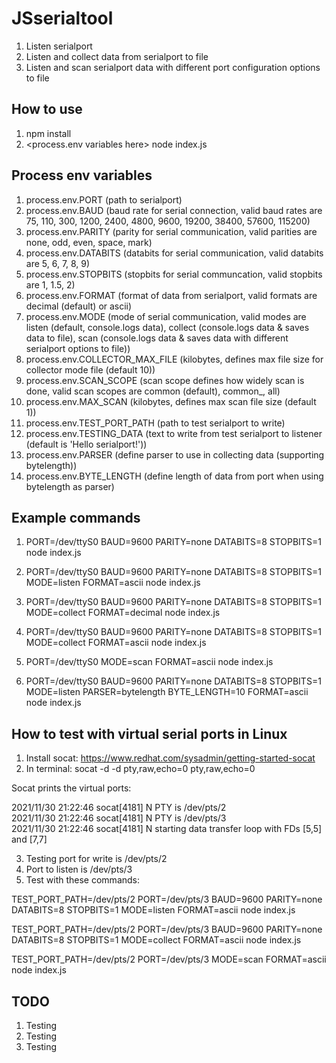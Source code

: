 # JSserialtool

1. Listen serialport
2. Listen and collect data from serialport to file
3. Listen and scan serialport data with different port configuration options to file

## How to use

1. npm install
2. <process.env variables here> node index.js

## Process env variables

1. process.env.PORT
  (path to serialport)
2. process.env.BAUD
  (baud rate for serial connection, valid baud rates are 75, 110, 300, 1200, 2400, 4800, 9600, 19200, 38400, 57600, 115200)
3. process.env.PARITY
  (parity for serial communication, valid parities are none, odd, even, space, mark)
4. process.env.DATABITS
  (databits for serial communication, valid databits are 5, 6, 7, 8, 9)
5. process.env.STOPBITS
  (stopbits for serial communcation, valid stopbits are 1, 1.5, 2)
6. process.env.FORMAT
  (format of data from serialport, valid formats are decimal (default) or ascii)
7. process.env.MODE
  (mode of serial communication, valid modes are
    listen (default, console.logs data),
    collect (console.logs data & saves data to file),
    scan (console.logs data & saves data with different serialport options to file))
8. process.env.COLLECTOR_MAX_FILE
  (kilobytes, defines max file size for collector mode file (default 10))
9. process.env.SCAN_SCOPE
  (scan scope defines how widely scan is done, valid scan scopes are common (default), common_<baud rate>, all)
10. process.env.MAX_SCAN
  (kilobytes, defines max scan file size (default 1))
11. process.env.TEST_PORT_PATH
  (path to test serialport to write)
12. process.env.TESTING_DATA
  (text to write from test serialport to listener (default is 'Hello serialport!'))
13. process.env.PARSER
  (define parser to use in collecting data (supporting bytelength))
14. process.env.BYTE_LENGTH
  (define length of data from port when using bytelength as parser)

## Example commands

1. PORT=/dev/ttyS0 BAUD=9600 PARITY=none DATABITS=8 STOPBITS=1 node index.js

2. PORT=/dev/ttyS0 BAUD=9600 PARITY=none DATABITS=8 STOPBITS=1 MODE=listen FORMAT=ascii node index.js

3. PORT=/dev/ttyS0 BAUD=9600 PARITY=none DATABITS=8 STOPBITS=1 MODE=collect FORMAT=decimal node index.js

4. PORT=/dev/ttyS0 BAUD=9600 PARITY=none DATABITS=8 STOPBITS=1 MODE=collect FORMAT=ascii node index.js

5. PORT=/dev/ttyS0 MODE=scan FORMAT=ascii node index.js

6. PORT=/dev/ttyS0 BAUD=9600 PARITY=none DATABITS=8 STOPBITS=1 MODE=listen PARSER=bytelength BYTE_LENGTH=10 FORMAT=ascii node index.js

## How to test with virtual serial ports in Linux

1. Install socat: https://www.redhat.com/sysadmin/getting-started-socat
2. In terminal: socat -d -d pty,raw,echo=0 pty,raw,echo=0

Socat prints the virtual ports:

2021/11/30 21:22:46 socat[4181] N PTY is /dev/pts/2\
2021/11/30 21:22:46 socat[4181] N PTY is /dev/pts/3\
2021/11/30 21:22:46 socat[4181] N starting data transfer loop with FDs [5,5] and [7,7]

3. Testing port for write is /dev/pts/2
4. Port to listen is /dev/pts/3
6. Test with these commands:

TEST_PORT_PATH=/dev/pts/2 PORT=/dev/pts/3 BAUD=9600 PARITY=none DATABITS=8 STOPBITS=1 MODE=listen FORMAT=ascii node index.js

TEST_PORT_PATH=/dev/pts/2 PORT=/dev/pts/3 BAUD=9600 PARITY=none DATABITS=8 STOPBITS=1 MODE=collect FORMAT=ascii node index.js

TEST_PORT_PATH=/dev/pts/2 PORT=/dev/pts/3 MODE=scan FORMAT=ascii node index.js

## TODO

1. Testing
2. Testing
3. Testing